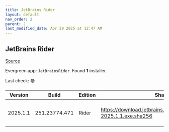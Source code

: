 ```yaml
---
title: JetBrains Rider
layout: default
nav_order: 2
parent: J
last_modified_date: Apr 29 2025 at 12:47 AM
---
```


## JetBrains Rider

[Source](https://www.jetbrains.com/)

Evergreen app: `JetBrainsRider`. Found **1** installer.

Last check: 🟢

| Version  | Build         | Edition | Sha256                                                                   | Date      | Size       | Type | URI                                                                                                                                    |
| -------- | ------------- | ------- | ------------------------------------------------------------------------ | --------- | ---------- | ---- | -------------------------------------------------------------------------------------------------------------------------------------- |
| 2025.1.1 | 251.23774.471 | Rider   | https://download.jetbrains.com/rider/JetBrains.Rider-2025.1.1.exe.sha256 | 28/4/2025 | 1547574888 | exe  | [https://download.jetbrains.com/rider/JetBrains.Rider-2025.1.1.exe](https://download.jetbrains.com/rider/JetBrains.Rider-2025.1.1.exe) |
